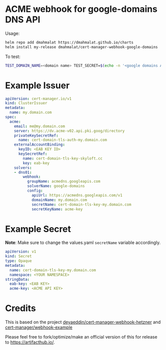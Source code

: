 # ACME webhook for google-domains DNS API
Usage:
```bash
helm repo add dmahmalat https://dmahmalat.github.io/charts
helm install my-release dmahmalat/cert-manager-webhook-google-domains
```

To test:
```bash
TEST_DOMAIN_NAME=<domain name> TEST_SECRET=$(echo -n '<google domains ACME API Key>' | base64) make test
```

# Example Issuer
```yaml
apiVersion: cert-manager.io/v1
kind: ClusterIssuer
metadata:
  name: my.domain.com
spec:
  acme:
    email: me@my.domain.com
    server: https://dv.acme-v02.api.pki.goog/directory
    privateKeySecretRef:
      name: cert-domain-tls-auth-my.domain.com
    externalAccountBinding:
      keyID: <EAB KEY ID>
      keySecretRef:
        name: cert-domain-tls-key-skyloft.cc
        key: eab-key
    solvers:
    - dns01:
        webhook:
          groupName: acmedns.googleapis.com
          solverName: google-domains
          config:
            apiUrl: https://acmedns.googleapis.com/v1
            domainName: my.domain.com
            secretName: cert-domain-tls-key-my.domain.com
            secretKeyName: acme-key
```

# Example Secret
**Note**: Make sure to change the values.yaml `secretName` variable accordingly.
```yaml
apiVersion: v1
kind: Secret
type: Opaque
metadata:
  name: cert-domain-tls-key-my.domain.com
  namespace: <YOUR NAMESPACE>
stringData:
  eab-key: <EAB KEY>
  acme-key: <ACME API KEY>
```

# Credits
This is based on the project [deyaeddin/cert-manager-webhook-hetzner](https://github.com/deyaeddin/cert-manager-webhook-hetzner) and [cert-manager/webhook-example](https://github.com/cert-manager/webhook-example)

Please feel free to fork/optimize/make an official version of this for release to https://artifacthub.io/.